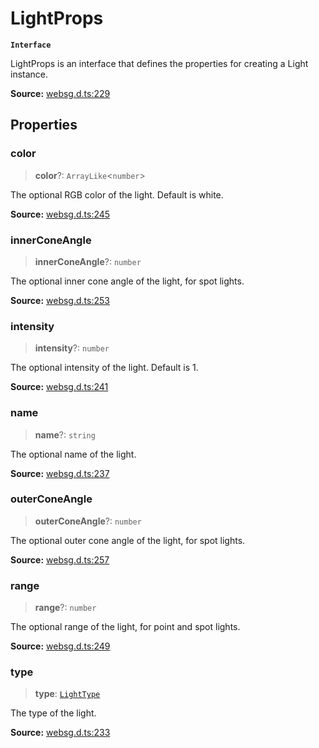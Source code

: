 # LightProps

**`Interface`**

LightProps is an interface that defines the properties for creating a Light instance.

**Source:** [websg.d.ts:229](https://github.com/thirdroom/thirdroom/blob/4c397b03/packages/websg-types/types/websg.d.ts#L229)

## Properties

### color

> **color**?: `ArrayLike`\<`number`\>

The optional RGB color of the light. Default is white.

**Source:** [websg.d.ts:245](https://github.com/thirdroom/thirdroom/blob/4c397b03/packages/websg-types/types/websg.d.ts#L245)

### innerConeAngle

> **innerConeAngle**?: `number`

The optional inner cone angle of the light, for spot lights.

**Source:** [websg.d.ts:253](https://github.com/thirdroom/thirdroom/blob/4c397b03/packages/websg-types/types/websg.d.ts#L253)

### intensity

> **intensity**?: `number`

The optional intensity of the light. Default is 1.

**Source:** [websg.d.ts:241](https://github.com/thirdroom/thirdroom/blob/4c397b03/packages/websg-types/types/websg.d.ts#L241)

### name

> **name**?: `string`

The optional name of the light.

**Source:** [websg.d.ts:237](https://github.com/thirdroom/thirdroom/blob/4c397b03/packages/websg-types/types/websg.d.ts#L237)

### outerConeAngle

> **outerConeAngle**?: `number`

The optional outer cone angle of the light, for spot lights.

**Source:** [websg.d.ts:257](https://github.com/thirdroom/thirdroom/blob/4c397b03/packages/websg-types/types/websg.d.ts#L257)

### range

> **range**?: `number`

The optional range of the light, for point and spot lights.

**Source:** [websg.d.ts:249](https://github.com/thirdroom/thirdroom/blob/4c397b03/packages/websg-types/types/websg.d.ts#L249)

### type

> **type**: [`LightType`](../type-aliases/type-alias.LightType.md)

The type of the light.

**Source:** [websg.d.ts:233](https://github.com/thirdroom/thirdroom/blob/4c397b03/packages/websg-types/types/websg.d.ts#L233)
